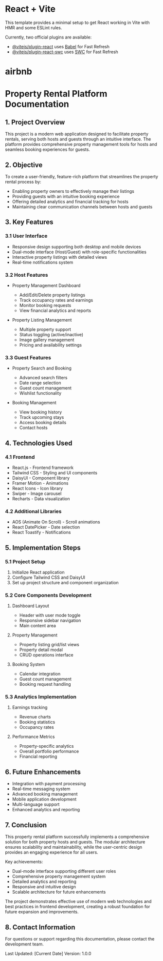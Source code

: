 # React + Vite

This template provides a minimal setup to get React working in Vite with HMR and some ESLint rules.

Currently, two official plugins are available:

- [@vitejs/plugin-react](https://github.com/vitejs/vite-plugin-react/blob/main/packages/plugin-react/README.md) uses [Babel](https://babeljs.io/) for Fast Refresh
- [@vitejs/plugin-react-swc](https://github.com/vitejs/vite-plugin-react-swc) uses [SWC](https://swc.rs/) for Fast Refresh
# airbnb
# Property Rental Platform Documentation

## 1. Project Overview
This project is a modern web application designed to facilitate property rentals, serving both hosts and guests through an intuitive interface. The platform provides comprehensive property management tools for hosts and seamless booking experiences for guests.

## 2. Objective
To create a user-friendly, feature-rich platform that streamlines the property rental process by:
- Enabling property owners to effectively manage their listings
- Providing guests with an intuitive booking experience
- Offering detailed analytics and financial tracking for hosts
- Maintaining clear communication channels between hosts and guests

## 3. Key Features

### 3.1 User Interface
- Responsive design supporting both desktop and mobile devices
- Dual-mode interface (Host/Guest) with role-specific functionalities
- Interactive property listings with detailed views
- Real-time notifications system

### 3.2 Host Features
- Property Management Dashboard
  - Add/Edit/Delete property listings
  - Track occupancy rates and earnings
  - Monitor booking requests
  - View financial analytics and reports

- Property Listing Management
  - Multiple property support
  - Status toggling (active/inactive)
  - Image gallery management
  - Pricing and availability settings

### 3.3 Guest Features
- Property Search and Booking
  - Advanced search filters
  - Date range selection
  - Guest count management
  - Wishlist functionality

- Booking Management
  - View booking history
  - Track upcoming stays
  - Access booking details
  - Contact hosts

## 4. Technologies Used

### 4.1 Frontend
- React.js - Frontend framework
- Tailwind CSS - Styling and UI components
- DaisyUI - Component library
- Framer Motion - Animations
- React Icons - Icon library
- Swiper - Image carousel
- Recharts - Data visualization

### 4.2 Additional Libraries
- AOS (Animate On Scroll) - Scroll animations
- React DatePicker - Date selection
- React Toastify - Notifications

## 5. Implementation Steps

### 5.1 Project Setup
1. Initialize React application
2. Configure Tailwind CSS and DaisyUI
3. Set up project structure and component organization

### 5.2 Core Components Development
1. Dashboard Layout
   - Header with user mode toggle
   - Responsive sidebar navigation
   - Main content area

2. Property Management
   - Property listing grid/list views
   - Property detail modal
   - CRUD operations interface

3. Booking System
   - Calendar integration
   - Guest count management
   - Booking request handling

### 5.3 Analytics Implementation
1. Earnings tracking
   - Revenue charts
   - Booking statistics
   - Occupancy rates

2. Performance Metrics
   - Property-specific analytics
   - Overall portfolio performance
   - Financial reporting

## 6. Future Enhancements
- Integration with payment processing
- Real-time messaging system
- Advanced booking management
- Mobile application development
- Multi-language support
- Enhanced analytics and reporting

## 7. Conclusion
This property rental platform successfully implements a comprehensive solution for both property hosts and guests. The modular architecture ensures scalability and maintainability, while the user-centric design provides an engaging experience for all users.

Key achievements:
- Dual-mode interface supporting different user roles
- Comprehensive property management system
- Detailed analytics and reporting
- Responsive and intuitive design
- Scalable architecture for future enhancements

The project demonstrates effective use of modern web technologies and best practices in frontend development, creating a robust foundation for future expansion and improvements.

## 8. Contact Information
For questions or support regarding this documentation, please contact the development team.

Last Updated: [Current Date]
Version: 1.0.0
